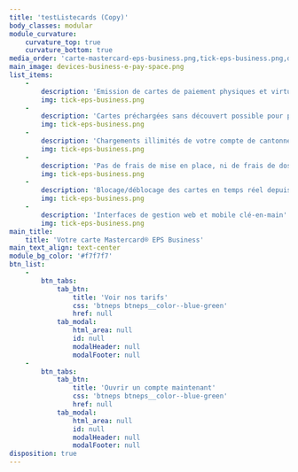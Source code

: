 ```yaml
---
title: 'testListecards (Copy)'
body_classes: modular
module_curvature:
    curvature_top: true
    curvature_bottom: true
media_order: 'carte-mastercard-eps-business.png,tick-eps-business.png,devices-business-e-pay-space.png'
main_image: devices-business-e-pay-space.png
list_items:
    -
        description: 'Emission de cartes de paiement physiques et virtuelles en illimité'
        img: tick-eps-business.png
    -
        description: 'Cartes préchargées sans découvert possible pour plus de sécurité'
        img: tick-eps-business.png
    -
        description: 'Chargements illimités de votre compte de cantonnement E-Pay Space'
        img: tick-eps-business.png
    -
        description: 'Pas de frais de mise en place, ni de frais de dossier'
        img: tick-eps-business.png
    -
        description: 'Blocage/déblocage des cartes en temps réel depuis vos interfaces'
        img: tick-eps-business.png
    -
        description: 'Interfaces de gestion web et mobile clé-en-main'
        img: tick-eps-business.png
main_title:
    title: 'Votre carte Mastercard® EPS Business'
main_text_align: text-center
module_bg_color: '#f7f7f7'
btn_list:
    -
        btn_tabs:
            tab_btn:
                title: 'Voir nos tarifs'
                css: 'btneps btneps__color--blue-green'
                href: null
            tab_modal:
                html_area: null
                id: null
                modalHeader: null
                modalFooter: null
    -
        btn_tabs:
            tab_btn:
                title: 'Ouvrir un compte maintenant'
                css: 'btneps btneps__color--blue-green'
                href: null
            tab_modal:
                html_area: null
                id: null
                modalHeader: null
                modalFooter: null
disposition: true
---
```


